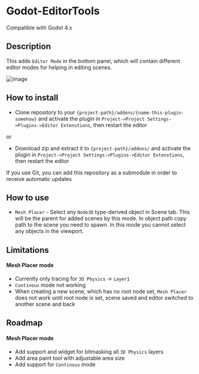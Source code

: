 # Godot-EditorTools
Compatible with Godot 4.x

## Description
This adds `Editor Mode` in the bottom panel, which will contain different editor modes for helping in editing scenes.

![image](https://user-images.githubusercontent.com/17231482/225731162-14b013e4-fc29-4643-ab0a-e89d0daee1d9.png)

## How to install
- Clone repository to your `{project-path}/addons/{name-this-plugin-somehow}` and activate the plugin in `Project->Project Settings->Plugins->Editor Extenstions`, then restart the editor

or
- Download zip and extract it to `{project-path}/addons/` and activate the plugin in `Project->Project Settings->Plugins->Editor Extenstions`, then restart the editor

If you use Git, you can add this repository as a submodule in order to receive automatic updates

## How to use
- `Mesh Placer` - Select any `Node3D` type-derived object in Scene tab. This will be the parent for added scenes by this mode. In object path copy path to the scene you need to spawn. In this mode you cannot select any objects in the viewport.

## Limitations

#### Mesh Placer mode
- Currently only tracing for `3D Physics` -> `Layer1`
- `Continous` mode not working
- When creating a new scene, which has no root node set, `Mesh Placer` does not work until root node is set, scene saved and editor switched to another scene and back
## Roadmap

#### Mesh Placer mode
- Add support and widget for bitmasking all `3D Physics` layers
- Add area paint tool with adjustable area size
- Add support for `Continous` mode
